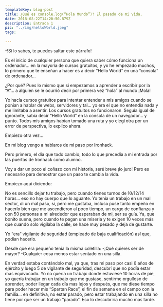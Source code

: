 ```yaml
---
templateKey: blog-post
title: ¿Qué es console.log(“Hola Mundo”)? El pasado de mi vida.
date: 2018-08-22T14:20:50.879Z
description: Entrada 1
pic: "../img/helloWorld.jpeg"
tags:
 
---
```

-!Si lo sabes, te puedes saltar este párrafo! 

Es el inicio de cualquier persona que quiera saber cómo funciona un ordenador… en la mayoría de cursos gratuitos, y yo he empezado muchos, lo primero que te enseñan a hacer es a decir “Hello World” en una “consola” de ordenador…

¿Por qué? Pues lo mismo que si empezamos a aprender a escribir por la “A”… a alguien se le ocurrió decir por primera vez “hola” al mundo ¡Mola!

Yo hacía cursos gratuitos para intentar entender a mis amigos cuando se ponían a hablar de webs, servidores y tal… yo era el que no entendía nada y me limitaba a asentir. Los cursos gratuitos no funcionaron. Seguía igual de ignorante, sabia decir “Hello World” en la consola de un navegador… y punto. Todos mis amigos habían tomado una ruta y yo elegí otra por un error de perspectiva, lo explico ahora.

Empiezo otra vez…

En mi blog vengo a hablaros de mi paso por Ironhack.

Pero primero, el día que todo cambio, todo lo que precedía a mi entrada por las puertas de Ironhack como alumno.

Voy a dar un poco el coñazo con mi historia, seré breve ¡lo juro! Pero es necesario para demostrar que un paso te cambia la vida.

Empiezo aquí diciendo:

No es sencillo dejar tu trabajo, pero cuando tienes turnos de 10/12/14 horas… eso no hay cuerpo que lo aguante. Yo tenía un trabajo en un mal sector, di un mal paso, si, pero me gustaba, incluso puse tanto empeño en hacerlo bien que me ascendieron al poco tiempo, un cargo de confianza y con 50 personas a mi alrededor que esperaban de mi, ser su guía. Ya, que bonito suena, pero cuando te pagan una miseria y te exigen 10 veces más que cuando solo vigilaba la calle, se hace muy pesado y deja de gustarte.

Yo “era” vigilante de seguridad (empleado de baja cualificación) así que, podían hacerlo.

Desde que era pequeño tenia la misma coletilla:
-¡Qué quieres ser de mayor?
-Cualquier cosa menos estar sentado en una silla.

En verdad estaba contándolo mal, ya que, tras mi paso por casi 6 años de ejército y luego 5 de vigilante de seguridad, descubrí que no podía estar mas equivocado. Yo no quería un trabajo donde estuviese 10 horas de pie, yo quería trabajar en un trabajo que me gustase, sentirme orgulloso de aprender, poder llegar cada día mas lejos y después, que me diese tiempo para poder hacer mis “Spartan Race”, el fin de semana en el campo con la familia… en definitiva, no estar parado, pero estar trabajando en una silla no tiene por que ser un trabajo “parado”. Eso lo descubriria mucho mas tarde.
